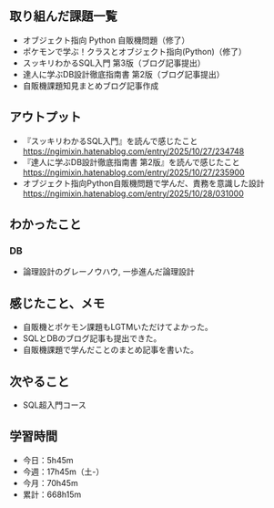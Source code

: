 ## 取り組んだ課題一覧
- オブジェクト指向 Python 自販機問題（修了）
- ポケモンで学ぶ！クラスとオブジェクト指向(Python)（修了）
- スッキリわかるSQL入門 第3版（ブログ記事提出）
- 達人に学ぶDB設計徹底指南書 第2版（ブログ記事提出）
- 自販機課題知見まとめブログ記事作成
## アウトプット
- 『スッキリわかるSQL入門』を読んで感じたこと  
https://ngimixin.hatenablog.com/entry/2025/10/27/234748
- 『達人に学ぶDB設計徹底指南書 第2版』を読んで感じたこと  
https://ngimixin.hatenablog.com/entry/2025/10/27/235900
- オブジェクト指向Python自販機問題で学んだ、責務を意識した設計  
https://ngimixin.hatenablog.com/entry/2025/10/28/031000
## わかったこと
### DB
- 論理設計のグレーノウハウ, 一歩進んだ論理設計    
## 感じたこと、メモ
- 自販機とポケモン課題もLGTMいただけてよかった。
- SQLとDBのブログ記事も提出できた。
- 自販機課題で学んだことのまとめ記事を書いた。  
## 次やること
- SQL超入門コース
## 学習時間
- 今日：5h45m
- 今週：17h45m（土-）
- 今月：70h45m
- 累計：668h15m